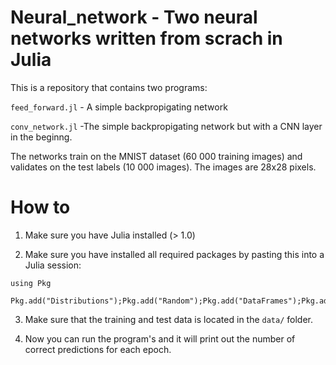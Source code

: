 
# Neural_network - Two neural networks written from scrach in Julia

This is a repository that contains two programs:

```feed_forward.jl``` - A simple backpropigating network  

```conv_network.jl``` -The simple backpropigating network but with a CNN 
layer in the beginng.

The networks train on the MNIST dataset (60 000 training images) and 
validates on the test labels (10 000 images). The images are 28x28 
pixels.

# How to

1. Make sure you have Julia installed (> 1.0)

2. Make sure you have installed all required packages by pasting this 
into a Julia session:
```
using Pkg

Pkg.add("Distributions");Pkg.add("Random");Pkg.add("DataFrames");Pkg.add("CSV");Pkg.add("Revise");Pkg.add("Plots");

```

3. Make sure that the training and test data is located in the 
```data/``` folder.

4. Now you can run the program's and it will print out the number of 
correct predictions for each epoch.



